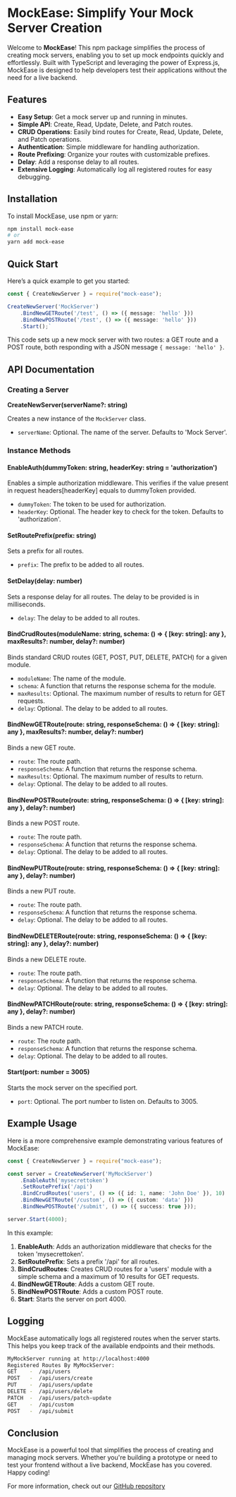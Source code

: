 # MockEase: Simplify Your Mock Server Creation 

Welcome to **MockEase**! This npm package simplifies the process of creating mock servers, enabling you to set up mock endpoints quickly and effortlessly. Built with TypeScript and leveraging the power of Express.js, MockEase is designed to help developers test their applications without the need for a live backend. 

## Features  
-  **Easy Setup**: Get a mock server up and running in minutes. 
-  **Simple API**: Create, Read, Update, Delete, and Patch routes.
-  **CRUD Operations**: Easily bind routes for Create, Read, Update, Delete, and Patch operations. 
-  **Authentication**: Simple middleware for handling authorization. 
-  **Route Prefixing**: Organize your routes with customizable prefixes. 
-  **Delay**: Add a response delay to all routes.
-  **Extensive Logging**: Automatically log all registered routes for easy debugging. 

## Installation 
To install MockEase, 
use npm or yarn: 
``` bash 
npm install mock-ease 
# or 
yarn add mock-ease
```

 ## Quick Start

Here’s a quick example to get you started:

``` typescript
const { CreateNewServer } = require("mock-ease");

CreateNewServer('MockServer')
    .BindNewGETRoute('/test', () => ({ message: 'hello' }))
    .BindNewPOSTRoute('/test', () => ({ message: 'hello' }))
    .Start();` 
```

This code sets up a new mock server with two routes: a GET route and a POST route, both responding with a JSON message `{ message: 'hello' }`.

## API Documentation

### Creating a Server

**CreateNewServer(serverName?: string)**

Creates a new instance of the `MockServer` class.

-   `serverName`: Optional. The name of the server. Defaults to 'Mock Server'.

### Instance Methods

#### EnableAuth(dummyToken: string, headerKey: string = 'authorization')

Enables a simple authorization middleware. This verifies if the value present in request headers[headerKey] equals to dummyToken provided.

-   `dummyToken`: The token to be used for authorization.
-   `headerKey`: Optional. The header key to check for the token. Defaults to 'authorization'.

#### SetRoutePrefix(prefix: string)

Sets a prefix for all routes.

-   `prefix`: The prefix to be added to all routes.

#### SetDelay(delay: number)

Sets a response delay for all routes. The delay to be provided is in milliseconds.

-   `delay`: The delay to be added to all routes.

#### BindCrudRoutes(moduleName: string, schema: () => { [key: string]: any }, maxResults?: number, delay?: number)

Binds standard CRUD routes (GET, POST, PUT, DELETE, PATCH) for a given module.

-   `moduleName`: The name of the module.
-   `schema`: A function that returns the response schema for the module.
-   `maxResults`: Optional. The maximum number of results to return for GET requests.
-   `delay`: Optional. The delay to be added to all routes.

#### BindNewGETRoute(route: string, responseSchema: () => { [key: string]: any }, maxResults?: number, delay?: number)

Binds a new GET route.

-   `route`: The route path.
-   `responseSchema`: A function that returns the response schema.
-   `maxResults`: Optional. The maximum number of results to return.
-   `delay`: Optional. The delay to be added to all routes.

#### BindNewPOSTRoute(route: string, responseSchema: () => { [key: string]: any }, delay?: number)

Binds a new POST route.

-   `route`: The route path.
-   `responseSchema`: A function that returns the response schema.
-   `delay`: Optional. The delay to be added to all routes.

#### BindNewPUTRoute(route: string, responseSchema: () => { [key: string]: any }, delay?: number)

Binds a new PUT route.

-   `route`: The route path.
-   `responseSchema`: A function that returns the response schema.
-   `delay`: Optional. The delay to be added to all routes.

#### BindNewDELETERoute(route: string, responseSchema: () => { [key: string]: any }, delay?: number)

Binds a new DELETE route.

-   `route`: The route path.
-   `responseSchema`: A function that returns the response schema.
-   `delay`: Optional. The delay to be added to all routes.

#### BindNewPATCHRoute(route: string, responseSchema: () => { [key: string]: any }, delay?: number)

Binds a new PATCH route.

-   `route`: The route path.
-   `responseSchema`: A function that returns the response schema.
-   `delay`: Optional. The delay to be added to all routes.

#### Start(port: number = 3005)

Starts the mock server on the specified port.

-   `port`: Optional. The port number to listen on. Defaults to 3005.

## Example Usage

Here is a more comprehensive example demonstrating various features of MockEase:

``` typescript
const { CreateNewServer } = require("mock-ease");

const server = CreateNewServer('MyMockServer')
    .EnableAuth('mysecrettoken')
    .SetRoutePrefix('/api')
    .BindCrudRoutes('users', () => ({ id: 1, name: 'John Doe' }), 10)
    .BindNewGETRoute('/custom', () => ({ custom: 'data' }))
    .BindNewPOSTRoute('/submit', () => ({ success: true }));

server.Start(4000);
```
In this example:

1.  **EnableAuth**: Adds an authorization middleware that checks for the token 'mysecrettoken'.
2.  **SetRoutePrefix**: Sets a prefix '/api' for all routes.
3.  **BindCrudRoutes**: Creates CRUD routes for a 'users' module with a simple schema and a maximum of 10 results for GET requests.
4.  **BindNewGETRoute**: Adds a custom GET route.
5.  **BindNewPOSTRoute**: Adds a custom POST route.
6.  **Start**: Starts the server on port 4000.

## Logging

MockEase automatically logs all registered routes when the server starts. This helps you keep track of the available endpoints and their methods.
``` bash
MyMockServer running at http://localhost:4000
Registered Routes By MyMockServer:
GET    -  /api/users
POST   -  /api/users/create
PUT    -  /api/users/update
DELETE -  /api/users/delete
PATCH  -  /api/users/patch-update
GET    -  /api/custom
POST   -  /api/submit
```

## Conclusion

MockEase is a powerful tool that simplifies the process of creating and managing mock servers. Whether you're building a prototype or need to test your frontend without a live backend, MockEase has you covered. Happy coding!


For more information, check out our [GitHub repository](https://github.com/m-saeedk/mock-ease)